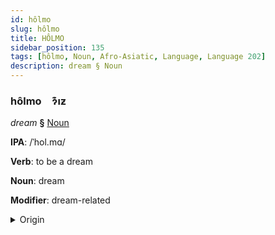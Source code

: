 ```yaml
---
id: hôlmo
slug: hôlmo
title: HÔLMO
sidebar_position: 135
tags: [hôlmo, Noun, Afro-Asiatic, Language, Language 202]
description: dream § Noun
---
```


### hôlmo&emsp;<span kind="abugida">ɂ͊ıƶ</span>

*dream* **§** [Noun](../../tags/Noun)

**IPA**: /ˈhol.mɑ/

**Verb**: to be a dream

**Noun**: dream

**Modifier**: dream-related

<details>
    <summary>Origin</summary>
    Maltese ħolma /ˈħɔl.ma/<br/>
    <em>Afro-Asiatic Language Family</em>
</details>